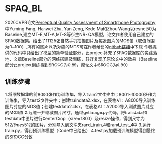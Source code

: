 # SPAQ_BL
  2020CVPR论文[Perceptual Quality Assessment of Smartphone Photography](https://openaccess.thecvf.com/content_CVPR_2020/papers/Fang_Perceptual_Quality_Assessment_of_Smartphone_Photography_CVPR_2020_paper.pdf) 中Yuming Fang, Hanwei Zhu, Yan Zeng, Kede Ma和Zhou Wang以resnet50为Baseline,建立MT-E,MT-A,MT-S等衍生NR-IQA模型。论文作者使用自己建立的SPAQ数据集，给出了11125张自然手机拍摄图片及每张图片的MOS值（取值范围为0~100）,所有的图片以及对应的MOS可在作者给出的[github链接](https://github.com/h4nwei/SPAQ)中下载.作者提供的代码中只给出了模型的简单验证部分，此project补充了SPAQ数据库的实践落地、文章Baseline部分的网络搭建及训练，较好复现了原论文中的效果（Baseline部分此project训练得到SROCC为0.89，原论文中SROCC为0.90）
## 训练步骤
1.将原数据集的前8000张作为训练集，导入train2文件夹中；8001~10000张作为训练集，导入test2文件夹中；创建traindata2.xlsx，在表格A1：A8000导入训练图片对应的MOS值；创建testdata2.xlsx，在表格A1：A2000导入测试图片对应的MOS值
2.为统一并缩减图片尺寸，通过getimage.py代码，将traindata和testdata中图片进行CenterCrop（size=1800）及resize操作，得到尺寸为512$/times$512的图片，分别导入到文件夹rand_train_4和rand_test_4中
3.运行train.py，得到预训练模型（Code中已给出）
4.test.py加载预训练模型得到最终的SROCC分数

